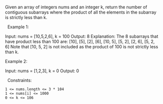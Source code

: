 Given an array of integers nums and an integer k, return the number of contiguous subarrays where the product of all the elements in the subarray is strictly less than k.

 
Example 1:

Input: nums = [10,5,2,6], k = 100
Output: 8
Explanation: The 8 subarrays that have product less than 100 are:
[10], [5], [2], [6], [10, 5], [5, 2], [2, 6], [5, 2, 6]
Note that [10, 5, 2] is not included as the product of 100 is not strictly less than k.


Example 2:

Input: nums = [1,2,3], k = 0
Output: 0


 
Constraints:


	1 <= nums.length <= 3 * 104
	1 <= nums[i] <= 1000
	0 <= k <= 106

